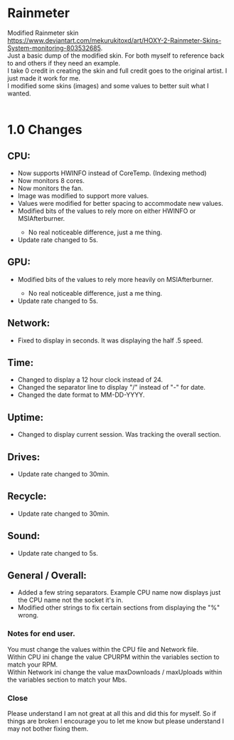 # Rainmeter
Modified Rainmeter skin https://www.deviantart.com/mekurukitoxd/art/HOXY-2-Rainmeter-Skins-System-monitoring-803532685. <br>
Just a basic dump of the modified skin. For both myself to reference back to and others if they need an example. <br>
I take 0 credit in creating the skin and full credit goes to the original artist. I just made it work for me. <br>
I modified some skins (images) and some values to better suit what I wanted.<br><br>
<h1>1.0 Changes</h1>
<h2>CPU:</h2>
<ul>
    <li>Now supports HWINFO instead of CoreTemp. (Indexing method)</li>
    <li>Now monitors 8 cores.</li>
    <li>Now monitors the fan.</li>
    <li>Image was modified to support more values.</li>
    <li>Values were modified for better spacing to accommodate new values.</li>
    <li>Modified bits of the values to rely more on either HWINFO or MSIAfterburner.</li>
    <ul><li>No real noticeable difference, just a me thing.</li></ul>
    <li>Update rate changed to 5s.</li>
</ul>
<h2>GPU:</h2>
<ul>
    <li>Modified bits of the values to rely more heavily on MSIAfterburner.</li>
    <ul><li>No real noticeable difference, just a me thing.</li></ul>
    <li>Update rate changed to 5s.</li>
</ul>
<h2>Network:</h2>
<ul>
    <li>Fixed to display in seconds. It was displaying the half .5 speed.</li>
</ul>
<h2>Time:</h2>
<ul>
    <li>Changed to display a 12 hour clock instead of 24.</li>
    <li>Changed the separator line to display "/" instead of "-" for date.</li>
    <li>Changed the date format to MM-DD-YYYY.</li>
</ul>
<h2>Uptime:</h2>
<ul>
    <li>Changed to display current session. Was tracking the overall section.</li>
</ul>
<h2>Drives:</h2>
<ul>
    <li>Update rate changed to 30min.</li>
</ul>
<h2>Recycle:</h2>
<ul>
    <li>Update rate changed to 30min.</li>
</ul>
<h2>Sound:</h2>
<ul>
    <li>Update rate changed to 5s.</li>
</ul>
<h2>General / Overall:</h2>
<ul>
    <li>Added a few string separators. Example CPU name now displays just the CPU name not the socket it's in.</li>
    <li>Modified other strings to fix certain sections from displaying the "%" wrong.</li>
</ul>

<h3>Notes for end user.</h3>
You must change the values within the CPU file and Network file.<br>
Within CPU ini change the value CPURPM within the variables section to match your RPM.<br>
Within Network ini change the value maxDownloads / maxUploads within the variables section to match your Mbs.<br>

<h3>Close</h3>
Please understand I am not great at all this and did this for myself. So if things are broken I encourage you to let me know but please understand I may not bother fixing them. 
